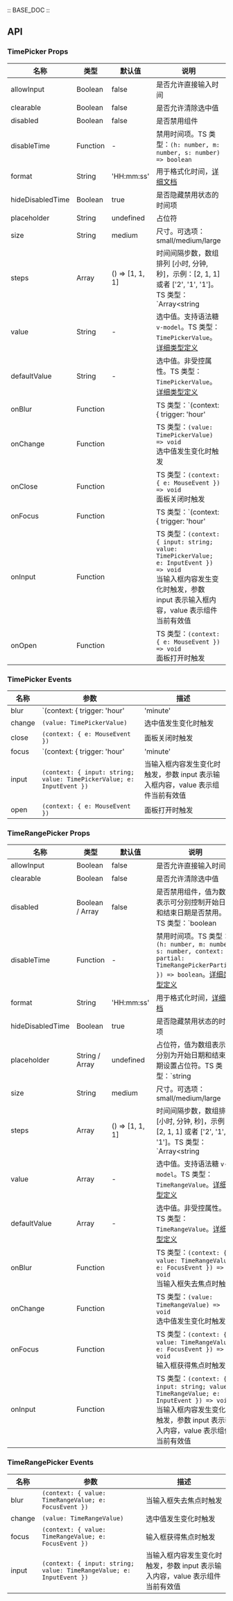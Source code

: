 :: BASE_DOC ::

## API
### TimePicker Props

名称 | 类型 | 默认值 | 说明 | 必传
-- | -- | -- | -- | --
allowInput | Boolean | false | 是否允许直接输入时间 | N
clearable | Boolean | false | 是否允许清除选中值 | N
disabled | Boolean | false | 是否禁用组件 | N
disableTime | Function | - | 禁用时间项。TS 类型：`(h: number, m: number, s: number) => boolean` | N
format | String | 'HH:mm:ss' | 用于格式化时间，[详细文档](https://day.js.org/docs/en/display/format) | N
hideDisabledTime | Boolean | true | 是否隐藏禁用状态的时间项 | N
placeholder | String | undefined | 占位符 | N
size | String | medium | 尺寸。可选项：small/medium/large | N
steps | Array | () => [1, 1, 1] | 时间间隔步数，数组排列 [小时, 分钟, 秒]，示例：[2, 1, 1] 或者 ['2', '1', '1']。TS 类型：`Array<string | number>` | N
value | String | - | 选中值。支持语法糖 `v-model`。TS 类型：`TimePickerValue`。[详细类型定义](https://github.com/Tencent/tdesign-vue/tree/develop/src/time-picker/type.ts) | N
defaultValue | String | - | 选中值。非受控属性。TS 类型：`TimePickerValue`。[详细类型定义](https://github.com/Tencent/tdesign-vue/tree/develop/src/time-picker/type.ts) | N
onBlur | Function |  | TS 类型：`(context: { trigger: 'hour' | 'minute' | 'second'; input: string; value: TimePickerValue; e: FocusEvent }) => void`<br/>当输入框失去焦点时触发，参数 input 表示输入框内容，value 表示组件当前有效值，trigger 表示触发源头 | N
onChange | Function |  | TS 类型：`(value: TimePickerValue) => void`<br/>选中值发生变化时触发 | N
onClose | Function |  | TS 类型：`(context: { e: MouseEvent }) => void`<br/>面板关闭时触发 | N
onFocus | Function |  | TS 类型：`(context: { trigger: 'hour' | 'minute' | 'second'; input: string; value: TimePickerValue; e: FocusEvent }) => void`<br/>输入框获得焦点时触发，参数 input 表示输入框内容，value 表示组件当前有效值，trigger 表示触发源头 | N
onInput | Function |  | TS 类型：`(context: { input: string; value: TimePickerValue; e: InputEvent }) => void`<br/>当输入框内容发生变化时触发，参数 input 表示输入框内容，value 表示组件当前有效值 | N
onOpen | Function |  | TS 类型：`(context: { e: MouseEvent }) => void`<br/>面板打开时触发 | N

### TimePicker Events

名称 | 参数 | 描述
-- | -- | --
blur | `(context: { trigger: 'hour' | 'minute' | 'second'; input: string; value: TimePickerValue; e: FocusEvent })` | 当输入框失去焦点时触发，参数 input 表示输入框内容，value 表示组件当前有效值，trigger 表示触发源头
change | `(value: TimePickerValue)` | 选中值发生变化时触发
close | `(context: { e: MouseEvent })` | 面板关闭时触发
focus | `(context: { trigger: 'hour' | 'minute' | 'second'; input: string; value: TimePickerValue; e: FocusEvent })` | 输入框获得焦点时触发，参数 input 表示输入框内容，value 表示组件当前有效值，trigger 表示触发源头
input | `(context: { input: string; value: TimePickerValue; e: InputEvent })` | 当输入框内容发生变化时触发，参数 input 表示输入框内容，value 表示组件当前有效值
open | `(context: { e: MouseEvent })` | 面板打开时触发

### TimeRangePicker Props

名称 | 类型 | 默认值 | 说明 | 必传
-- | -- | -- | -- | --
allowInput | Boolean | false | 是否允许直接输入时间 | N
clearable | Boolean | false | 是否允许清除选中值 | N
disabled | Boolean / Array | false | 是否禁用组件，值为数组表示可分别控制开始日期和结束日期是否禁用。TS 类型：`boolean | Array<boolean>` | N
disableTime | Function | - | 禁用时间项。TS 类型：`(h: number, m: number, s: number, context: { partial: TimeRangePickerPartial }) => boolean`。[详细类型定义](https://github.com/Tencent/tdesign-vue/tree/develop/src/time-picker/type.ts) | N
format | String | 'HH:mm:ss' | 用于格式化时间，[详细文档](https://day.js.org/docs/en/display/format) | N
hideDisabledTime | Boolean | true | 是否隐藏禁用状态的时间项 | N
placeholder | String / Array | undefined | 占位符，值为数组表示可分别为开始日期和结束日期设置占位符。TS 类型：`string | Array<string>` | N
size | String | medium | 尺寸。可选项：small/medium/large | N
steps | Array | () => [1, 1, 1] | 时间间隔步数，数组排列 [小时, 分钟, 秒]，示例：[2, 1, 1] 或者 ['2', '1', '1']。TS 类型：`Array<string | number>` | N
value | Array | - | 选中值。支持语法糖 `v-model`。TS 类型：`TimeRangeValue`。[详细类型定义](https://github.com/Tencent/tdesign-vue/tree/develop/src/time-picker/type.ts) | N
defaultValue | Array | - | 选中值。非受控属性。TS 类型：`TimeRangeValue`。[详细类型定义](https://github.com/Tencent/tdesign-vue/tree/develop/src/time-picker/type.ts) | N
onBlur | Function |  | TS 类型：`(context: { value: TimeRangeValue; e: FocusEvent }) => void`<br/>当输入框失去焦点时触发 | N
onChange | Function |  | TS 类型：`(value: TimeRangeValue) => void`<br/>选中值发生变化时触发 | N
onFocus | Function |  | TS 类型：`(context: { value: TimeRangeValue; e: FocusEvent }) => void`<br/>输入框获得焦点时触发 | N
onInput | Function |  | TS 类型：`(context: { input: string; value: TimeRangeValue; e: InputEvent }) => void`<br/>当输入框内容发生变化时触发，参数 input 表示输入内容，value 表示组件当前有效值 | N

### TimeRangePicker Events

名称 | 参数 | 描述
-- | -- | --
blur | `(context: { value: TimeRangeValue; e: FocusEvent })` | 当输入框失去焦点时触发
change | `(value: TimeRangeValue)` | 选中值发生变化时触发
focus | `(context: { value: TimeRangeValue; e: FocusEvent })` | 输入框获得焦点时触发
input | `(context: { input: string; value: TimeRangeValue; e: InputEvent })` | 当输入框内容发生变化时触发，参数 input 表示输入内容，value 表示组件当前有效值
